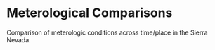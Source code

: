 # Meterological Comparisons
Comparison of meterologic conditions across time/place in the Sierra Nevada.

